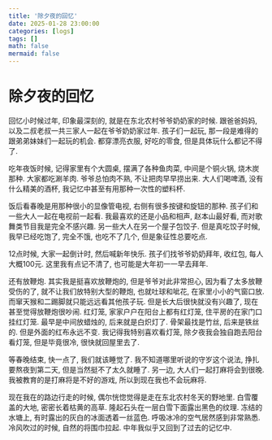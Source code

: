 ```yaml
---
title: '除夕夜的回忆'
date: 2025-01-28 23:00:00
categories: [logs]
tags: []
math: false
mermaid: false
---
```


# 除夕夜的回忆

回忆小时候过年, 印象最深刻的, 就是在东北农村爷爷奶奶家的时候.
跟爸爸妈妈, 以及二叔老叔一共三家人一起在爷爷奶奶家过年.
孩子们一起玩, 那一段是难得的跟弟弟妹妹们一起玩的机会. 都穿漂亮衣服, 好吃的零食, 但是具体玩什么都记不得了.

吃年夜饭时候, 记得家里有个大圆桌, 摆满了各种鱼肉菜, 中间是个铜火锅, 烧木炭那种. 大家都吃涮羊肉. 爷爷总怕肉不熟, 不让把肉早早捞出来. 
大人们喝啤酒, 没有什么精美的酒杯, 我记忆中甚至有用那种一次性的塑料杯.

饭后看春晚是用那种很小的显像管电视, 右侧有很多按键和旋钮的那种. 孩子们和一些大人一起在电视前一起看. 我最喜欢的还是小品和相声, 赵本山最好看, 而对歌舞类节目我是完全不感兴趣.
另一些大人在另一个屋子包饺子. 但是真吃饺子时候, 我早已经吃饱了, 完全不饿, 也吃不了几个, 但是象征性总要吃点.

12点时候, 大家一起倒计时, 然后喊新年快乐. 孩子们找爷爷奶奶拜年, 收红包, 每人大概100元. 这里我有点记不清了, 也可能是大年初一一早去拜年.

还有放鞭炮. 其实我是挺喜欢放鞭炮的, 但是爷爷对此非常担心, 因为看了太多放鞭受伤的了, 就不让我们放特别大型的鞭炮, 也就吐球和呲花, 在家里小小的气窗口放. 而窜天猴和二踢脚就只能远远看其他孩子玩. 但是长大后很快就没有兴趣了, 现在甚至觉得放鞭炮很吵闹.
红灯笼, 家家户户在阳台上都有红灯笼, 住平房的在家门口挂红灯笼. 最早是中间放蜡烛的, 后来就是白炽灯了. 骨架最找是竹丝, 后来是铁丝的. 但是外面的红布永远不变. 我记得我特别喜欢看灯笼, 除夕夜我会独自跑去阳台看灯笼, 但是毕竟很冷, 很快就回屋里去了.

等春晚结束, 快一点了, 我们就该睡觉了. 我不知道哪里听说的守岁这个说法, 挣扎要熬夜到第二天, 但是当然挺不了太久就睡了. 另一边, 大人们一起打麻将会到很晚. 我被教育的是打麻将是不好的游戏, 所以到现在我也不会玩麻将.

现在我在的路边行走的时候, 偶尔恍惚觉得是走在东北农村冬天的野地里. 白雪覆盖的大地, 密密长着枯黄的高草. 隆起石头在一层白雪下面露出黑色的纹理. 冻结的水塘上, 有时露出的灰白的冰面透着一丝蓝色. 呼吸冰冷的空气居然感到非常熟悉. 冷风吹过的时候, 自然的将围巾拉起. 中年我似乎又回到了过去的记忆中.

